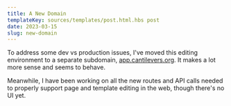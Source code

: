 ```yaml
---
title: A New Domain
templateKey: sources/templates/post.html.hbs post
date: 2023-03-15
slug: new-domain
---
```

To address some dev vs production issues, I've moved this editing environment to a separate subdomain, [app.cantilevers.org](https://https://app.cantilevers.org/). It makes a lot more sense and seems to behave.

Meanwhile, I have been working on all the new routes and API calls needed to properly support page and template editing in the web, though there's no UI yet.

